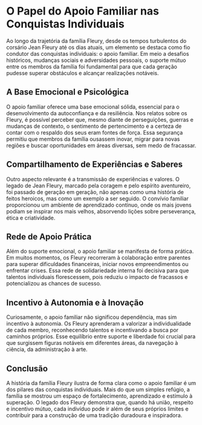 # O Papel do Apoio Familiar nas Conquistas Individuais

Ao longo da trajetória da família Fleury, desde os tempos turbulentos do corsário Jean Fleury até os dias atuais, um elemento se destaca como fio condutor das conquistas individuais: o apoio familiar. Em meio a desafios históricos, mudanças sociais e adversidades pessoais, o suporte mútuo entre os membros da família foi fundamental para que cada geração pudesse superar obstáculos e alcançar realizações notáveis.

## A Base Emocional e Psicológica

O apoio familiar oferece uma base emocional sólida, essencial para o desenvolvimento da autoconfiança e da resiliência. Nos relatos sobre os Fleury, é possível perceber que, mesmo diante de perseguições, guerras e mudanças de contexto, o sentimento de pertencimento e a certeza de contar com o respaldo dos seus eram fontes de força. Essa segurança permitiu que membros da família ousassem inovar, migrar para novas regiões e buscar oportunidades em áreas diversas, sem medo de fracassar.

## Compartilhamento de Experiências e Saberes

Outro aspecto relevante é a transmissão de experiências e valores. O legado de Jean Fleury, marcado pela coragem e pelo espírito aventureiro, foi passado de geração em geração, não apenas como uma história de feitos heroicos, mas como um exemplo a ser seguido. O convívio familiar proporcionou um ambiente de aprendizado contínuo, onde os mais jovens podiam se inspirar nos mais velhos, absorvendo lições sobre perseverança, ética e criatividade.

## Rede de Apoio Prática

Além do suporte emocional, o apoio familiar se manifesta de forma prática. Em muitos momentos, os Fleury recorreram à colaboração entre parentes para superar dificuldades financeiras, iniciar novos empreendimentos ou enfrentar crises. Essa rede de solidariedade interna foi decisiva para que talentos individuais florescessem, pois reduziu o impacto de fracassos e potencializou as chances de sucesso.

## Incentivo à Autonomia e à Inovação

Curiosamente, o apoio familiar não significou dependência, mas sim incentivo à autonomia. Os Fleury aprenderam a valorizar a individualidade de cada membro, reconhecendo talentos e incentivando a busca por caminhos próprios. Esse equilíbrio entre suporte e liberdade foi crucial para que surgissem figuras notáveis em diferentes áreas, da navegação à ciência, da administração à arte.

## Conclusão

A história da família Fleury ilustra de forma clara como o apoio familiar é um dos pilares das conquistas individuais. Mais do que um simples refúgio, a família se mostrou um espaço de fortalecimento, aprendizado e estímulo à superação. O legado dos Fleury demonstra que, quando há união, respeito e incentivo mútuo, cada indivíduo pode ir além de seus próprios limites e contribuir para a construção de uma tradição duradoura e inspiradora.
